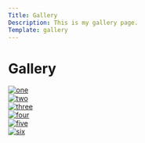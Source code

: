 ```yaml
---
Title: Gallery
Description: This is my gallery page.
Template: gallery
---
```

Gallery
==========================
<div class="gallery one">
<a href =image/one.jpg
target="_blank">
<picture>
<source media= "(max-width: 840px)"
srcset = "image/one.jpg?w=300&h=300&crop-to-fit">
<source media= "(max-width: 500px)"
srcset = "image/one.jpg?w=300&h=300&crop-to-fit&q=70">
<source media= "(max-width: 740px)"
srcset = "image/one.jpg?w=250&h=250&crop-to-fit&q=50">
<source media= "(max-width: 640px)"
srcset = "image/one.jpg?w=250&h=250&crop-to-fit&q=90">
<img src = "image/one.jpg&w=300&h=300&crop-to-fit" alt = "one">
</piture>
</a>
</div>

<div class="gallery two">
<a href =image/two.jpg
target="_blank">
<picture>
<source media= "(max-width: 840px)"
srcset = "image/two.jpg?w=300&h=300&crop-to-fit">
<source media= "(max-width: 500px)"
srcset = "image/two.jpg?w=300&h=300&crop-to-fit&q=70">
<source media= "(max-width: 740px)"
srcset = "image/two.jpg?w=250&h=250&crop-to-fit&q=50">
<source media= "(max-width: 640px)"
srcset = "image/two.jpg?w=250&h=250&crop-to-fit&q=90">
<img src = "image/two.jpg&w=300&h=300&crop-to-fit" alt = "two">
</piture>
</a>
</div>

<div class="gallery three">
<a href =image/three.jpg
target="_blank">
<picture>
<source media= "(max-width: 840px)"
srcset = "image/three.jpg?w=300&h=300&crop-to-fit">
<source media= "(max-width: 500px)"
srcset = "image/three.jpg?w=300&h=300&crop-to-fit&q=70">
<source media= "(max-width: 740px)"
srcset = "image/three.jpg?w=250&h=250&crop-to-fit&q=50">
<source media= "(max-width: 640px)"
srcset = "image/three.jpg?w=250&h=250&crop-to-fit&q=90">
<img src = "image/three.jpg&w=300&h=300&crop-to-fit" alt = "three">
</piture>
</a>
</div>

<div class="gallery four">
<a href =image/four.jpg
target="_blank">
<picture>
<source media= "(max-width: 840px)"
srcset = "image/four.jpg?w=300&h=300&crop-to-fit">
<source media= "(max-width: 500px)"
srcset = "image/four.jpg?w=300&h=300&crop-to-fit&q=70">
<source media= "(max-width: 740px)"
srcset = "image/four.jpg?w=250&h=250&crop-to-fit&q=50">
<source media= "(max-width: 640px)"
srcset = "image/four.jpg?w=250&h=250&crop-to-fit&q=90">
<img src = "image/four.jpg&w=300&h=300&crop-to-fit" alt = "four">
</piture>
</a>
</div>

<div class="gallery five">
<a href =image/five.jpg
target="_blank">
<picture>
<source media= "(max-width: 840px)"
srcset = "image/five.jpg?w=300&h=300&crop-to-fit">
<source media= "(max-width: 500px)"
srcset = "image/five.jpg?w=300&h=300&crop-to-fit&q=70">
<source media= "(max-width: 740px)"
srcset = "image/five.jpg?w=250&h=250&crop-to-fit&q=50">
<source media= "(max-width: 640px)"
srcset = "image/five.jpg?w=250&h=250&crop-to-fit&q=90">
<img src = "image/five.jpg&w=300&h=300&crop-to-fit" alt = "five">
</piture>
</a>
</div>

<div class="gallery six">
<a href =image/six.jpg
target="_blank">
<picture>
<source media= "(max-width: 840px)"
srcset = "image/six.jpg?w=300&h=300&crop-to-fit">
<source media= "(max-width: 500px)"
srcset = "image/six.jpg?w=300&h=300&crop-to-fit&q=70">
<source media= "(max-width: 740px)"
srcset = "image/six.jpg?w=250&h=250&crop-to-fit&q=50">
<source media= "(max-width: 640px)"
srcset = "image/six.jpg?w=250&h=250&crop-to-fit&q=90">
<img src = "image/six.jpg&w=300&h=300&crop-to-fit" alt = "six">
</piture>
</a>
</div>
